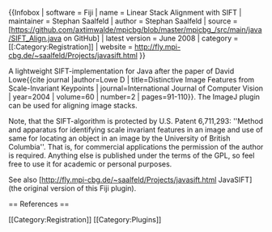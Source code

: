 {{Infobox
| software               = Fiji
| name                   = Linear Stack Alignment with SIFT
| maintainer             = Stephan Saalfeld
| author                 = Stephan Saalfeld
| source                 = [https://github.com/axtimwalde/mpicbg/blob/master/mpicbg_/src/main/java/SIFT_Align.java on GitHub]
| latest version         = June 2008
| category               = [[:Category:Registration]]
| website                = http://fly.mpi-cbg.de/~saalfeld/Projects/javasift.html
}}

A lightweight SIFT-implementation for Java after the paper of David Lowe<ref>{{cite journal |author=Lowe D | title=Distinctive Image Features from Scale-Invariant Keypoints | journal=International Journal of Computer Vision | year=2004 | volume=60 | number=2 | pages=91-110}}</ref>. The ImageJ plugin can be used for aligning image stacks.

Note, that the SIFT-algorithm is protected by U.S. Patent 6,711,293: ''Method and apparatus for identifying scale invariant features in an image and use of same for locating an object in an image by the University of British Columbia''. That is, for commercial applications the permission of the author is required. Anything else is published under the terms of the GPL, so feel free to use it for academic or personal purposes.

See also [http://fly.mpi-cbg.de/~saalfeld/Projects/javasift.html JavaSIFT] (the original version of this Fiji plugin).

== References ==

<references />

[[Category:Registration]]
[[Category:Plugins]]
